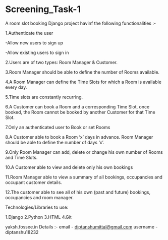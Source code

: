 # Screening_Task-1


A room slot booking Django project havinf the following functionalities :-

1.Authenticate the user

  -Allow new users to sign up

  -Allow existing users to sign in

2.Users are of two types: Room Manager & Customer.

3.Room Manager should be able to define the number of Rooms available.

4.A Room Manager can define the Time Slots for which a Room is available every day.

5.Time slots are constantly recurring.

6.A Customer can book a Room and a corresponding Time Slot, once booked, the Room cannot be booked by another Customer for that Time Slot.

7.Only an authenticated user to Book or set Rooms

8.A Customer able to book a Room ‘x’ days in advance. Room Manager should be able to define the number of days ‘x’.

9.Only Room Manager can add, delete or change his own number of Rooms and Time Slots.

10.A Customer able to view and delete only his own bookings

11.Room Manager able to view a summary of all bookings, occupancies and occupant customer details.

12.The customer able to see all of his own (past and future) bookings, occupancies and room manager.


Technologies/Libraries to use:

1.Django
2.Python 
3.HTML
4.Git





 yaksh.fossee.in Details :-
 email - diptanshumittal@gmail.com
 username - diptanshu18232
 

